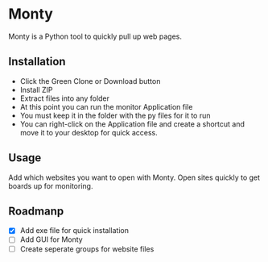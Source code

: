 # Monty
Monty is a Python tool to quickly pull up web pages.

## Installation
- Click the Green Clone or Download button
- Install ZIP
- Extract files into any folder
- At this point you can run the monitor Application file 
- You must keep it in the folder with the py files for it to run
- You can right-click on the Application file
and create a shortcut and move it to your desktop for quick access.

## Usage
Add which websites you want to open with Monty.
Open sites quickly to get boards up for monitoring.

## Roadmanp
- [x] Add exe file for quick installation
- [ ] Add GUI for Monty
- [ ] Create seperate groups for website files
